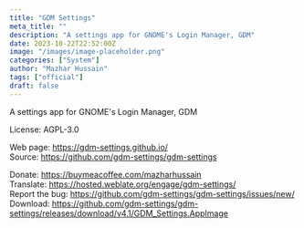 ```yaml
---
title: "GDM Settings"
meta_title: ""
description: "A settings app for GNOME's Login Manager, GDM"
date: 2023-10-22T22:52:00Z
image: "/images/image-placeholder.png"
categories: ["System"]
author: "Mazhar Hussain"
tags: ["official"]
draft: false
---
```


A settings app for GNOME's Login Manager, GDM

License: AGPL-3.0

Web page: https://gdm-settings.github.io/  
Source: https://github.com/gdm-settings/gdm-settings

Donate: https://buymeacoffee.com/mazharhussain  
Translate: https://hosted.weblate.org/engage/gdm-settings/  
Report the bug: https://github.com/gdm-settings/gdm-settings/issues/new/  
Download: https://github.com/gdm-settings/gdm-settings/releases/download/v4.1/GDM_Settings.AppImage
